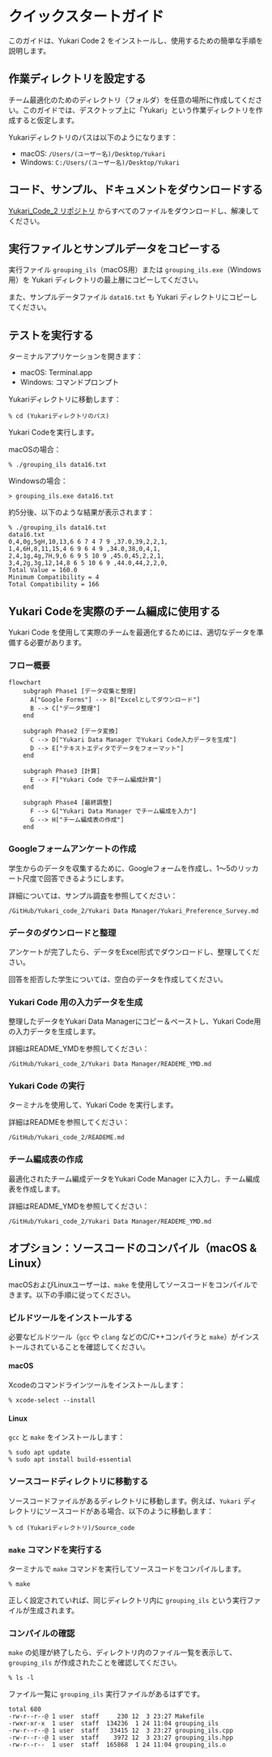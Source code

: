 # クイックスタートガイド

このガイドは、Yukari Code 2 をインストールし、使用するための簡単な手順を説明します。

## 作業ディレクトリを設定する

チーム最適化のためのディレクトリ（フォルダ）を任意の場所に作成してください。このガイドでは、デスクトップ上に「Yukari」という作業ディレクトリを作成すると仮定します。

Yukariディレクトリのパスは以下のようになります：

- macOS: `/Users/(ユーザー名)/Desktop/Yukari`
- Windows: `C:/Users/(ユーザー名)/Desktop/Yukari`

## コード、サンプル、ドキュメントをダウンロードする

[Yukari_Code_2 リポジトリ](https://github.com/tohru-murakami/Yukari_Code_2) からすべてのファイルをダウンロードし、解凍してください。

## 実行ファイルとサンプルデータをコピーする

実行ファイル `grouping_ils`（macOS用）または `grouping_ils.exe`（Windows用）を Yukari ディレクトリの最上層にコピーしてください。

また、サンプルデータファイル `data16.txt` も Yukari ディレクトリにコピーしてください。

## テストを実行する

ターミナルアプリケーションを開きます：

- macOS: Terminal.app
- Windows: コマンドプロンプト

Yukariディレクトリに移動します：

```
% cd (Yukariディレクトリのパス)
```

Yukari Codeを実行します。

macOSの場合：

```
% ./grouping_ils data16.txt
```

Windowsの場合：

```
> grouping_ils.exe data16.txt
```

約5分後、以下のような結果が表示されます：

```
% ./grouping_ils data16.txt
data16.txt
0,4,0g,5gH,10,13,6 6 7 4 7 9 ,37.0,39,2,2,1,
1,4,6H,8,11,15,4 6 9 6 4 9 ,34.0,38,0,4,1,
2,4,1g,4g,7H,9,6 6 9 5 10 9 ,45.0,45,2,2,1,
3,4,2g,3g,12,14,8 6 5 10 6 9 ,44.0,44,2,2,0,
Total Value = 160.0
Minimum Compatibility = 4
Total Compatibility = 166
```

## Yukari Codeを実際のチーム編成に使用する

Yukari Code を使用して実際のチームを最適化するためには、適切なデータを準備する必要があります。

### フロー概要

```mermaid
flowchart
    subgraph Phase1 [データ収集と整理]
      A["Google Forms"] --> B["Excelとしてダウンロード"]
      B --> C["データ整理"]
    end

    subgraph Phase2 [データ変換]
      C --> D["Yukari Data Manager でYukari Code入力データを生成"]
      D --> E["テキストエディタでデータをフォーマット"]
    end

    subgraph Phase3 [計算]
      E --> F["Yukari Code でチーム編成計算"]
    end

    subgraph Phase4 [最終調整]
      F --> G["Yukari Data Manager でチーム編成を入力"]
      G --> H["チーム編成表の作成"]
    end
```

### Googleフォームアンケートの作成

学生からのデータを収集するために、Googleフォームを作成し、1～5のリッカート尺度で回答できるようにします。

詳細については、サンプル調査を参照してください：

```
/GitHub/Yukari_code_2/Yukari Data Manager/Yukari_Preference_Survey.md
```

### データのダウンロードと整理

アンケートが完了したら、データをExcel形式でダウンロードし、整理してください。

回答を拒否した学生については、空白のデータを作成してください。

### Yukari Code 用の入力データを生成

整理したデータをYukari Data Managerにコピー＆ペーストし、Yukari Code用の入力データを生成します。

詳細はREADME_YMDを参照してください：

```
/GitHub/Yukari_code_2/Yukari Data Manager/READEME_YMD.md
```

### Yukari Code の実行

ターミナルを使用して、Yukari Code を実行します。

詳細はREADMEを参照してください：

```
/GitHub/Yukari_code_2/READEME.md
```

### チーム編成表の作成

最適化されたチーム編成データをYukari Code Manager に入力し、チーム編成表を作成します。

詳細はREADME_YMDを参照してください：

```
/GitHub/Yukari_code_2/Yukari Data Manager/READEME_YMD.md
```

## オプション：ソースコードのコンパイル（macOS & Linux）

macOSおよびLinuxユーザーは、`make` を使用してソースコードをコンパイルできます。以下の手順に従ってください。

### ビルドツールをインストールする

必要なビルドツール（`gcc` や `clang` などのC/C++コンパイラと `make`）がインストールされていることを確認してください。

#### macOS

Xcodeのコマンドラインツールをインストールします：

```
% xcode-select --install
```

#### Linux

`gcc` と `make` をインストールします：

```
% sudo apt update
% sudo apt install build-essential
```

### ソースコードディレクトリに移動する

ソースコードファイルがあるディレクトリに移動します。例えば、`Yukari` ディレクトリにソースコードがある場合、以下のように移動します：

```
% cd (Yukariディレクトリ)/Source_code
```

### `make` コマンドを実行する

ターミナルで `make` コマンドを実行してソースコードをコンパイルします。

```
% make
```

正しく設定されていれば、同じディレクトリ内に `grouping_ils` という実行ファイルが生成されます。

### コンパイルの確認

`make` の処理が終了したら、ディレクトリ内のファイル一覧を表示して、`grouping_ils` が作成されたことを確認してください。

```
% ls -l
```

ファイル一覧に `grouping_ils` 実行ファイルがあるはずです。

```
total 680
-rw-r--r--@ 1 user  staff     230 12  3 23:27 Makefile
-rwxr-xr-x  1 user  staff  134236  1 24 11:04 grouping_ils
-rw-r--r--@ 1 user  staff   33415 12  3 23:27 grouping_ils.cpp
-rw-r--r--@ 1 user  staff    3972 12  3 23:27 grouping_ils.hpp
-rw-r--r--  1 user  staff  165868  1 24 11:04 grouping_ils.o
```
